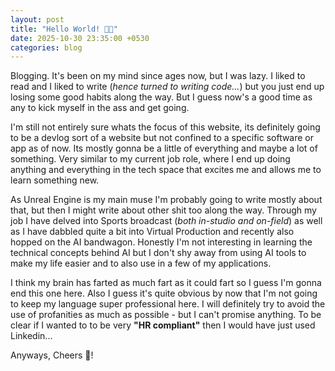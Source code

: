 ```yaml
---
layout: post
title: "Hello World! 👨‍💻"
date: 2025-10-30 23:35:00 +0530
categories: blog
---
```


Blogging. It's been on my mind since ages now, but I was lazy. I liked to read and I liked to write (_hence turned to writing code..._) but you just end up losing some good habits along the way. But I guess now's a good time as any to kick myself in the ass and get going.

I'm still not entirely sure whats the focus of this website, its definitely going to be a devlog sort of a website but not confined to a specific software or app as of now. Its mostly gonna be a little of everything and maybe a lot of something. Very similar to my current job role, where I end up doing anything and everything in the tech space that excites me and allows me to learn something new.

As Unreal Engine is my main muse I'm probably going to write mostly about that, but then I might write about other shit too along the way. Through my job I have delved into Sports broadcast (_both in-studio and on-field_) as well as I have dabbled quite a bit into Virtual Production and recently also hopped on the AI bandwagon. Honestly I'm not interesting in learning the technical concepts behind AI but I don't shy away from using AI tools to make my life easier and to also use in a few of my applications.

I think my brain has farted as much fart as it could fart so I guess I'm gonna end this one here. Also I guess it's quite obvious by now that I'm not going to keep my language super professional here. I will definitely try to avoid the use of profanities as much as possible - but I can't promise anything. To be clear if I wanted to to be very **"HR compliant"** then I would have just used Linkedin...

Anyways, Cheers 🍻!
